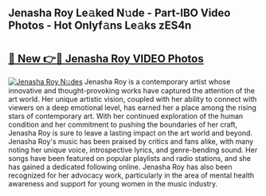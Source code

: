 ## Jenasha Roy Le𝚊ked N𝚞de - Part-IBO Video Photos - Hot Onlyf𝚊ns Le𝚊ks zES4n

# <h2><a href="http://ab43002.deff.icu/?id=Jenasha+Roy">🔗 New 👉🔴 Jenasha Roy VIDEO Photos</a></h2>

[![Jenasha Roy N𝚞des](https://i.imgur.com/rIISA9y.gif)](http://ab43002.deff.icu/?id=Jenasha+Roy)
Jenasha Roy is a contemporary artist whose innovative and thought-provoking works have captured the attention of the art world. Her unique artistic vision, coupled with her ability to connect with viewers on a deep emotional level, has earned her a place among the rising stars of contemporary art. With her continued exploration of the human condition and her commitment to pushing the boundaries of her craft, Jenasha Roy is sure to leave a lasting impact on the art world and beyond. Jenasha Roy's music has been praised by critics and fans alike, with many noting her unique voice, introspective lyrics, and genre-bending sound. Her songs have been featured on popular playlists and radio stations, and she has gained a dedicated following online. Jenasha Roy has also been recognized for her advocacy work, particularly in the area of mental health awareness and support for young women in the music industry.

